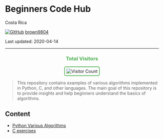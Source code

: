 # Beginners Code Hub

Costa Rica 

[![GitHub](https://img.shields.io/badge/--181717?logo=github&logoColor=ffffff)](https://github.com/)
[brown9804](https://github.com/brown9804)

Last updated: 2020-04-14

------------------------------------------

<div align="center">
  <h3 style="color: #4CAF50;">Total Visitors</h3>
  <img src="https://profile-counter.glitch.me/brown9804/count.svg" alt="Visitor Count" style="border: 2px solid #4CAF50; border-radius: 5px; padding: 5px;"/>
</div>

> This repository contains examples of various algorithms implemented in Python, C, and other languages. The main goal of this repository is to provide insights and help beginners understand the basics of algorithms.

## Content 

- [Python Various Algorithms](https://github.com/brown9804/BeginnersCodeHub/tree/master/0_PythonAlgorithmExamples)
- [C exercises](https://github.com/brown9804/BeginnersCodeHub/tree/master/2_C_AlgorithmExamples)
